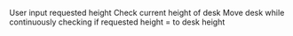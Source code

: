 User input requested height
Check current height of desk
Move desk while continuously checking if requested height = to desk height